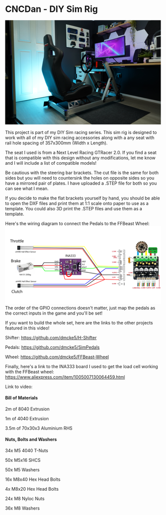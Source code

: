 # CNCDan - DIY Sim Rig

![Alt text](title.png "DIY Sim Rig")

This project is part of my DIY Sim racing series. This sim rig is designed to work with all of my DIY sim racing accessories along with a any seat with rail hole spacing of 357x300mm (Width x Length).

The seat I used is from a Next Level Racing GTRacer 2.0. If you find a seat that is compatible with this design without any modifications, let me know and I will include a list of compatible models!

Be cautious with the steering bar brackets. The cut file is the same for both sides but you will need to countersink the holes on opposite sides so you have a mirrored pair of plates. I have uploaded a .STEP file for both so you can see what I mean.

If you decide to make the flat brackets yourself by hand, you should be able to open the DXF files and print them at 1:1 scale onto paper to use as a template. You could also 3D print the .STEP files and use them as a template.

Here's the wiring diagram to connect the Pedals to the FFBeast Wheel:
![Alt text](Wiring_Diagram.png "Wiring Diagram")
The order of the GPIO connections doesn't matter, just map the pedals as the correct inputs in the game and you'll be set!

If you want to build the whole set, here are the links to the other projects featured in this video!

Shifter: https://github.com/dmcke5/H-Shifter

Pedals: https://github.com/dmcke5/SimPedals

Wheel: https://github.com/dmcke5/FFBeast-Wheel

Finally, here's a link to the INA333 board I used to get the load cell working with the FFBeast wheel: https://www.aliexpress.com/item/1005007130064459.html

Link to video:

#### Bill of Materials

2m of 8040 Extrusion

1m of 4040 Extrusion

3.5m of 70x30x3 Aluminium RHS

#### Nuts, Bolts and Washers

34x M5 4040 T-Nuts

50x M5x16 SHCS

50x M5 Washers

16x M8x40 Hex Head Bolts

4x M8x20 Hex Head Bolts

24x M8 Nyloc Nuts

36x M8 Washers

